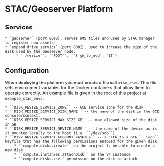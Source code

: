 STAC/Geoserver Platform
=======================

Services
--------

    * `geoserver` (port 8080), serves WMS tiles and used by STAC manager to register new assets
    * `expand_drive_service` (port 8082), used to inrease the size of the disk used by the Geoserver node.
         * ``/resize``, ``POST``, ``{'gb_to_add': '12'}

Configuration
-------------

When deploying the platform you must create a file call ``stac_envs``. This file sets environment variables for the Docker containers that allow them to operate correctly. An example file is given in the root of this project at ``example_stac_envs``.

    * ``DISK_RESIZE_SERVICE_ZONE`` -- GCE service zone for the disk
    * ``DISK_RESIZE_SERVICE_DISK_NAME`` -- the name of the disk in the GCE console/context.
    * ``DISK_RESIZE_SERVICE_MAX_SIZE_GB`` -- max allowed size of the disk in GB
    * ``DISK_RESIZE_SERVICE_DEVICE_NAME`` -- the name of the device as is it mounted locally to the host (i.e. ``/dev/sdb``)
    * ``DISK_RESIZE_SERVICE_ACCOUNT_KEYFILE`` -- a path to a GCE ``.json`` keyfile that has the following permissions enabled for the given disk:
        * ``compute.disks.create`` on the project to be able to create a new disk
        * ``compute.instances.attachDisk`` on the VM instance
        * ``compute.disks.use`` permission on the disk to attach

